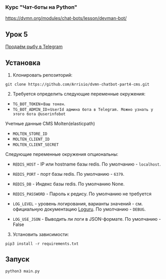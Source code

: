 ### Курс "Чат-боты на Python"
https://dvmn.org/modules/chat-bots/lesson/devman-bot/

## Урок 5
[Продаём рыбу в Telegram](https://dvmn.org/modules/chat-bots/lesson/fish-shop/)  


## Установка

1. Клонировать репозиторий:
```
git clone https://github.com/Arrisio/dvmn-chatbot-part4-cms.git
```

2. Требуется определить следующие переменные окружения:
- `TG_BOT_TOKEN`=`Ваш токен`.
- `TG_BOT_ADMIN_ID`=`UserId админа бота в Telegram. Можно узнать у этого бота @userinfobot`

Учетные данные CMS Molten(elasticpath)
- `MOLTEN_STORE_ID`
- `MOLTEN_CLIENT_ID`
- `MOLTEN_CLIENT_SECRET`

Следующие переменные окружения опциональны:
- `REDIS_HOST` - IP или hostname базы redis. По умолчанию - `localhost`.  
- `REDIS_PORT` - порт базы redis. По умолчанию - `6379`.  
- `REDIS_DB` - Индекс базы redis. По умолчанию None.
- `REDIS_PASSWORD` - Пароль к редису. По умолчанию не требуется  
  
- `LOG_LEVEL` - уровень логирования, варианты значений - см. официальную документацию [Loguru](https://loguru.readthedocs.io/en/stable/api/logger.html). По умолчанию - `DEBUG`.
- `LOG_USE_JSON` - Выводить ли логи в JSON-формате. По умолчанию - False 

3. Установить зависимости:
```
pip3 install -r requirements.txt
```

## Запуск
```
python3 main.py
```

